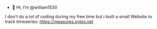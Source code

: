 - 👋 Hi, I’m @william1530

I don't do a lot of coding during my free time but i built a small Website to track timeseries: https://measures.sytes.net
